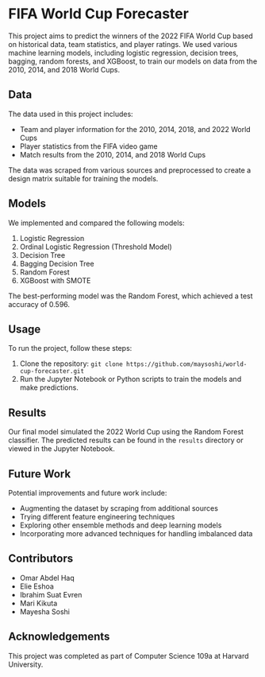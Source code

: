 # FIFA World Cup Forecaster

This project aims to predict the winners of the 2022 FIFA World Cup based on historical data, team statistics, and player ratings. We used various machine learning models, including logistic regression, decision trees, bagging, random forests, and XGBoost, to train our models on data from the 2010, 2014, and 2018 World Cups.

## Data

The data used in this project includes:

- Team and player information for the 2010, 2014, 2018, and 2022 World Cups
- Player statistics from the FIFA video game
- Match results from the 2010, 2014, and 2018 World Cups

The data was scraped from various sources and preprocessed to create a design matrix suitable for training the models.

## Models

We implemented and compared the following models:

1. Logistic Regression
2. Ordinal Logistic Regression (Threshold Model)
3. Decision Tree
4. Bagging Decision Tree
5. Random Forest
6. XGBoost with SMOTE

The best-performing model was the Random Forest, which achieved a test accuracy of 0.596.

## Usage

To run the project, follow these steps:

1. Clone the repository: `git clone https://github.com/maysoshi/world-cup-forecaster.git`
2. Run the Jupyter Notebook or Python scripts to train the models and make predictions.

## Results

Our final model simulated the 2022 World Cup using the Random Forest classifier. The predicted results can be found in the `results` directory or viewed in the Jupyter Notebook.

## Future Work

Potential improvements and future work include:

- Augmenting the dataset by scraping from additional sources
- Trying different feature engineering techniques
- Exploring other ensemble methods and deep learning models
- Incorporating more advanced techniques for handling imbalanced data

## Contributors

- Omar Abdel Haq
- Elie Eshoa
- Ibrahim Suat Evren
- Mari Kikuta
- Mayesha Soshi

## Acknowledgements 
This project was completed as part of Computer Science 109a at Harvard University.
